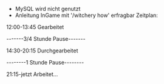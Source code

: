 - MySQL wird nicht genutzt
- Anleitung InGame mit '/witchery how' erfragbar
Zeitplan:

12:00-13:45 Gearbeitet

-------3/4 Stunde Pause-------

14:30-20:15 Durchgearbeitet

--------1 Stunde Pause--------

21:15-jetzt Arbeitet...
